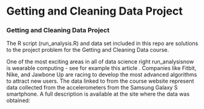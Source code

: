 # Getting and Cleaning Data Project
### Getting and Cleaning Data Project

The R script (run_analysis.R) and data set included in this repo are solutions to the project problem for the Getting and Cleaning Data course.

One of the most exciting areas in all of data science right run_analysisnow is wearable computing - see for example this article . Companies like Fitbit, Nike, and Jawbone Up are racing to develop the most advanced algorithms to attract new users. The data linked to from the course website represent data collected from the accelerometers from the Samsung Galaxy S smartphone. A full description is available at the site where the data was obtained:
